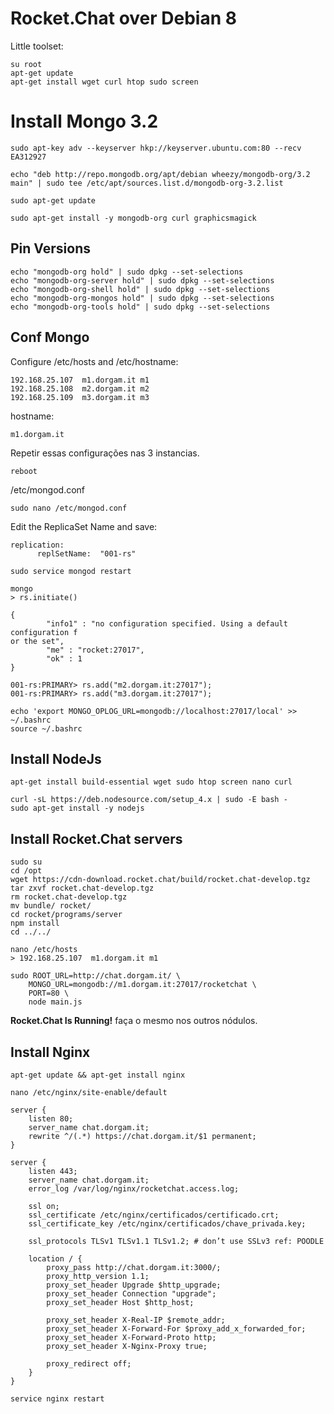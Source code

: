 # Rocket.Chat over Debian 8

Little toolset:  

```
su root
apt-get update 
apt-get install wget curl htop sudo screen
```

# Install Mongo 3.2

```
sudo apt-key adv --keyserver hkp://keyserver.ubuntu.com:80 --recv EA312927

echo "deb http://repo.mongodb.org/apt/debian wheezy/mongodb-org/3.2 main" | sudo tee /etc/apt/sources.list.d/mongodb-org-3.2.list

sudo apt-get update

sudo apt-get install -y mongodb-org curl graphicsmagick

```

## Pin Versions

```
echo "mongodb-org hold" | sudo dpkg --set-selections
echo "mongodb-org-server hold" | sudo dpkg --set-selections
echo "mongodb-org-shell hold" | sudo dpkg --set-selections
echo "mongodb-org-mongos hold" | sudo dpkg --set-selections
echo "mongodb-org-tools hold" | sudo dpkg --set-selections
```

## Conf Mongo

Configure /etc/hosts and /etc/hostname:

```
192.168.25.107 	m1.dorgam.it m1
192.168.25.108 	m2.dorgam.it m2
192.168.25.109 	m3.dorgam.it m3
```

hostname:
  
```
m1.dorgam.it
```

Repetir essas configurações nas 3 instancias.

`reboot`  

 /etc/mongod.conf  

```
sudo nano /etc/mongod.conf
```
Edit the ReplicaSet Name and save:  

```
replication:
      replSetName:  "001-rs"
```

`sudo service mongod restart`  

```
mongo
> rs.initiate()

{
        "info1" : "no configuration specified. Using a default configuration f
or the set",
        "me" : "rocket:27017",
        "ok" : 1
}
 
001-rs:PRIMARY> rs.add("m2.dorgam.it:27017");
001-rs:PRIMARY> rs.add("m3.dorgam.it:27017");
``` 

```
echo 'export MONGO_OPLOG_URL=mongodb://localhost:27017/local' >> ~/.bashrc  
source ~/.bashrc  
```


## Install NodeJs

```
apt-get install build-essential wget sudo htop screen nano curl

curl -sL https://deb.nodesource.com/setup_4.x | sudo -E bash -
sudo apt-get install -y nodejs

```
## Install Rocket.Chat servers

```
sudo su
cd /opt
wget https://cdn-download.rocket.chat/build/rocket.chat-develop.tgz
tar zxvf rocket.chat-develop.tgz
rm rocket.chat-develop.tgz
mv bundle/ rocket/
cd rocket/programs/server
npm install
cd ../../

nano /etc/hosts
> 192.168.25.107  m1.dorgam.it m1

sudo ROOT_URL=http://chat.dorgam.it/ \
    MONGO_URL=mongodb://m1.dorgam.it:27017/rocketchat \
    PORT=80 \
    node main.js
```

**Rocket.Chat Is Running!** faça o mesmo nos outros nódulos.

## Install Nginx

`apt-get update && apt-get install nginx`  

`nano /etc/nginx/site-enable/default`

```
server {
	listen 80;
	server_name chat.dorgam.it;
	rewrite ^/(.*) https://chat.dorgam.it/$1 permanent;
}

server {
	listen 443;
	server_name chat.dorgam.it;
	error_log /var/log/nginx/rocketchat.access.log;

	ssl on;
	ssl_certificate /etc/nginx/certificados/certificado.crt;
	ssl_certificate_key /etc/nginx/certificados/chave_privada.key;

	ssl_protocols TLSv1 TLSv1.1 TLSv1.2; # don’t use SSLv3 ref: POODLE

	location / {
		proxy_pass http://chat.dorgam.it:3000/;
		proxy_http_version 1.1;
		proxy_set_header Upgrade $http_upgrade;
		proxy_set_header Connection "upgrade";
		proxy_set_header Host $http_host;

		proxy_set_header X-Real-IP $remote_addr;
		proxy_set_header X-Forward-For $proxy_add_x_forwarded_for;
		proxy_set_header X-Forward-Proto http;
		proxy_set_header X-Nginx-Proxy true;

		proxy_redirect off;
	}
}
```

`service nginx restart`  
